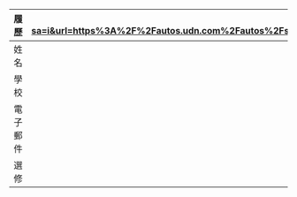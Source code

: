 |      履歷        |<img src="https://www.google.com/url?sa=i&url=https%3A%2F%2Fautos.udn.com%2Fautos%2Fstory%2F7826%2F4765519&psig=AOvVaw0mMuCL4alt7zfCHSUD67r6&ust=1709381529074000&source=images&cd=vfe&opi=89978449&ved=0CBAQjRxqFwoTCPic38mE04QDFQAAAAAdAAAAABAV|
| ---------------- |:-----------------------------:|
| 姓名             |曾楙栢                |
| 學校             | 高雄科技大學                  |
| 電子郵件         | C110252113@nkust.edu.tw          |
| 選修             | 智慧城市導論                  |
